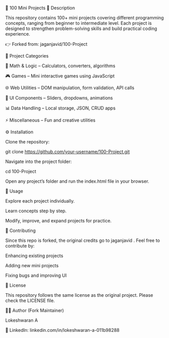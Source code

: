 🎯 100 Mini Projects
📖 Description

This repository contains 100+ mini projects covering different programming concepts, ranging from beginner to intermediate level. Each project is designed to strengthen problem-solving skills and build practical coding experience.

👉 Forked from: jaganjavid/100-Project

📂 Project Categories

🧮 Math & Logic – Calculators, converters, algorithms

🎮 Games – Mini interactive games using JavaScript

🌐 Web Utilities – DOM manipulation, form validation, API calls

🎨 UI Components – Sliders, dropdowns, animations

📊 Data Handling – Local storage, JSON, CRUD apps

⚡ Miscellaneous – Fun and creative utilities

⚙️ Installation

Clone the repository:

git clone https://github.com/your-username/100-Project.git


Navigate into the project folder:

cd 100-Project


Open any project’s folder and run the index.html file in your browser.

🚀 Usage

Explore each project individually.

Learn concepts step by step.

Modify, improve, and expand projects for practice.

🤝 Contributing

Since this repo is forked, the original credits go to jaganjavid
.
Feel free to contribute by:

Enhancing existing projects

Adding new mini projects

Fixing bugs and improving UI

📜 License

This repository follows the same license as the original project. Please check the LICENSE file.

👨‍💻 Author (Fork Maintainer)

Lokeshwaran A

💼 LinkedIn: linkedin.com/in/lokeshwaran-a-011b98288
